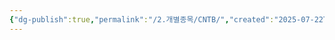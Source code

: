 ```yaml
---
{"dg-publish":true,"permalink":"/2.개별종목/CNTB/","created":"2025-07-22T10:21:54.301+09:00","updated":"2025-07-25T20:39:35.835+09:00"}
---
```


